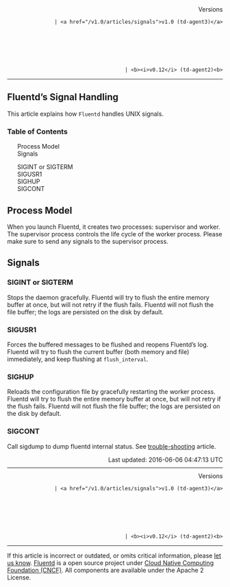<article>
<div style="text-align:right">
<div style="text-align:right">
Versions 
  
    
    | <a href="/v1.0/articles/signals">v1.0 (td-agent3)</a>
    
  

  

  
    
    | <b><i>v0.12</i> (td-agent2)<b>
</b></b>
</div>
</div>
<hr size="1" style="margin-top: 10px; margin-bottom: 10px; color: rgba(0, 0, 0, .15);"/>
<hgroup>
<h1>Fluentd’s Signal Handling</h1>
</hgroup>
<p>This article explains how <code>Fluentd</code> handles UNIX signals.</p>
<a name="process-model"></a>
<section id="table-of-contents"><h3>Table of Contents</h3>
<ul id="toc">
<li class="toc-item"><a href="#process-model">Process Model</a></li>
<li class="toc-item"><a href="#signals">Signals</a></li>
<ul class="sub-toc">
<li class="sub-toc-item"><a href="#sigint-or-sigterm">SIGINT or SIGTERM</a></li>
<li class="sub-toc-item"><a href="#sigusr1">SIGUSR1</a></li>
<li class="sub-toc-item"><a href="#sighup">SIGHUP</a></li>
<li class="sub-toc-item"><a href="#sigcont">SIGCONT</a></li>
</ul>
</ul>
</section>
<h2>Process Model</h2>
<p>When you launch Fluentd, it creates two processes: supervisor and worker. The supervisor process controls the life cycle of the worker process. Please make sure to send any signals to the supervisor process.</p>
<a name="signals"></a><h2>Signals</h2>
<a name="sigint-or-sigterm"></a><h3>SIGINT or SIGTERM</h3>
<p>Stops the daemon gracefully. Fluentd will try to flush the entire memory buffer at once, but will not retry if the flush fails. Fluentd will not flush the file buffer; the logs are persisted on the disk by default.</p>
<a name="sigusr1"></a><h3>SIGUSR1</h3>
<p>Forces the buffered messages to be flushed and reopens Fluentd’s log. Fluentd will try to flush the current buffer (both memory and file) immediately, and keep flushing at <code>flush_interval</code>.</p>
<a name="sighup"></a><h3>SIGHUP</h3>
<p>Reloads the configuration file by gracefully restarting the worker process. Fluentd will try to flush the entire memory buffer at once, but will not retry if the flush fails. Fluentd will not flush the file buffer; the logs are persisted on the disk by default.</p>
<a name="sigcont"></a><h3>SIGCONT</h3>
<p>Call sigdump to dump fluentd internal status. See <a href="trouble-shooting#dump-fluentd-internal-information">trouble-shooting</a> article.</p>
<div style="text-align:right">
  Last updated: 2016-06-06 04:47:13 UTC
  </div>
<hr size="1" style="margin-top: 10px; margin-bottom: 10px; color: rgba(0, 0, 0, .15);"/>
<div style="text-align:right">
Versions 
  
    
    | <a href="/v1.0/articles/signals">v1.0 (td-agent3)</a>
    
  

  

  
    
    | <b><i>v0.12</i> (td-agent2)<b>
</b></b>
</div>
<hr size="1" style="margin-top: 10px; margin-bottom: 10px; color: rgba(0, 0, 0, .15);"/>
<p>
    If this article is incorrect or outdated, or omits critical information, please <a href="https://github.com/fluent/fluentd-docs/issues?state=open">let us know</a>. <a href="http://www.fluentd.org/">Fluentd</a> is a  open source project under <a href="https://cncf.io/">Cloud Native Computing Foundation (CNCF)</a>. All components are available under the Apache 2 License.
  </p>
</article>